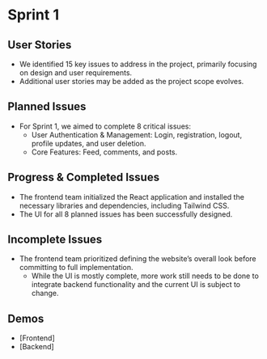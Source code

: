 # Sprint 1

## User Stories
- We identified 15 key issues to address in the project, primarily focusing on design and user requirements.
- Additional user stories may be added as the project scope evolves.

## Planned Issues
- For Sprint 1, we aimed to complete 8 critical issues:
  - User Authentication & Management: Login, registration, logout, profile updates, and user deletion.
  - Core Features: Feed, comments, and posts.

## Progress & Completed Issues
- The frontend team initialized the React application and installed the necessary libraries and dependencies, including Tailwind CSS.
- The UI for all 8 planned issues has been successfully designed.

## Incomplete Issues
- The frontend team prioritized defining the website’s overall look before committing to full implementation.
  - While the UI is mostly complete, more work still needs to be done to integrate backend functionality and the current UI is subject to change.

## Demos
- [Frontend]
- [Backend]
